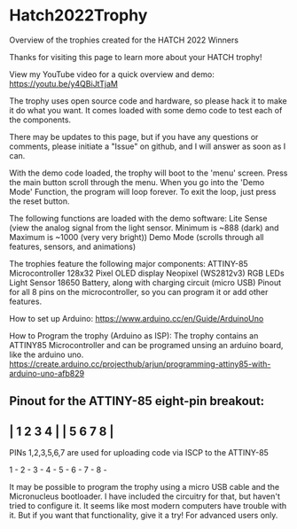 # Hatch2022Trophy

Overview of the trophies created for the HATCH 2022 Winners

Thanks for visiting this page to learn more about your HATCH trophy!

View my YouTube video for a quick overview and demo:
https://youtu.be/y4QBiJtTjaM

The trophy uses open source code and hardware, so please hack it to make it do what you want. It comes loaded with some demo code to test each of the components.

There may be updates to this page, but if you have any questions or comments, please initiate a "Issue" on github, and I will answer as soon as I can.

With the demo code loaded, the trophy will boot to the 'menu' screen.
Press the main button scroll through the menu.
When you go into the 'Demo Mode' Function, the program will loop forever. To exit the loop, just press the reset button.

The following functions are loaded with the demo software:
Lite Sense (view the analog signal from the light sensor. Minimum is ~888 (dark) and Maximum is ~1000 (very very bright))
Demo Mode (scrolls through all features, sensors, and animations)

The trophies feature the following major components:
ATTINY-85 Microcontroller
128x32 Pixel OLED display
Neopixel (WS2812v3) RGB LEDs
Light Sensor
18650 Battery, along with charging circuit (micro USB)
Pinout for all 8 pins on the microcontroller, so you can program it or add other features.

How to set up Arduino:
https://www.arduino.cc/en/Guide/ArduinoUno

How to Program the trophy (Arduino as ISP):
The trophy contains an ATTINY85 Microcontroller and can be programed unsing an arduino board, like the arduino uno.  
https://create.arduino.cc/projecthub/arjun/programming-attiny85-with-arduino-uno-afb829

Pinout for the ATTINY-85 eight-pin breakout:
-----------
| 1 2 3 4 |
| 5 6 7 8 |
-----------
PINs 1,2,3,5,6,7 are used for uploading code via ISCP to the ATTINY-85

1 - 
2 - 
3 - 
4 - 
5 - 
6 - 
7 - 
8 - 

It may be possible to program the trophy using a micro USB cable and the Micronucleus bootloader.  I have included the circuitry for that, but haven't tried to configure it.  It seems like most modern computers have trouble with it.  But if you want that functionality, give it a try!  For advanced users only.
